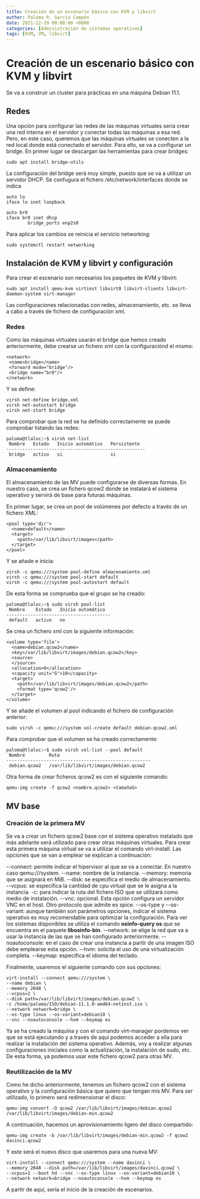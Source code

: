 ```yaml
---
title: Creación de un escenario básico con KVM y libvirt
author: Paloma R. García Campón
date: 2021-12-29 00:00:00 +0800
categories: [Administración de sistemas operativos]
tags: [KVM, VM, libvirt]
---
```

# Creación de un escenario básico con KVM y libvirt

Se va a construir un cluster para prácticas en una máquina Debian 11.1. 

## Redes
Una opción para configurar las redes de las máquinas virtuales sería crear una red interna en el servidor y conectar todas las máquinas a esa red. Pero, en este caso, queremos que las máquinas virtuales se conecten a la red local donde está conectado el servidor. Para ello, se va a configurar un bridge. En primer lugar se descargan las herramientas para crear bridges:
~~~
sudo apt install bridge-utils
~~~

La configuración del bridge será muy simple, puesto que se va a utilizar un servidor DHCP. Se confugura el fichero /etc/network/interfaces donde se indica 
~~~
auto lo
iface lo inet loopback

auto br0
iface br0 inet dhcp
        bridge_ports enp2s0
~~~

Para aplicar los cambios se reinicia el servicio networking:
~~~
sudo systemctl restart networking
~~~

## Instalación de KVM y libvirt y configuración

Para crear el escenario son necesarios los paquetes de KVM y libvirt:
~~~
sudo apt install qemu-kvm virtinst libvirt0 libvirt-clients libvirt-daemon-system virt-manager
~~~

Las configuraciones relacionadas con redes, almacenamiento, etc. se lleva a cabo a través de fichero de configuración xml.



### Redes

Como las máquinas virtuales usarán el bridge que hemos creado anteriormente, debe crearse un fichero xml con la configuraciónd el mismo:
~~~
<network>
 <name>bridge</name>
 <forward mode="bridge"/>
 <bridge name="br0"/>
</network>
~~~

Y se define:
~~~
virsh net-define bridge.xml
virsh net-autostart bridge
virsh net-start bridge
~~~

Para comprobar que la red se ha definido correctamente se puede comprobar listando las redes:
~~~
paloma@tlaloc:~$ virsh net-list
 Nombre   Estado   Inicio automático   Persistente
----------------------------------------------------
 bridge   activo   si                  si
~~~

### Almacenamiento

El almacenamiento de las MV puede configurarse de diversas formas. En nuestro caso, se crea un fichero qcow2 donde se instalará el sistema operativo y servirá de base para futuras máquinas. 

En primer lugar, se crea un pool de volúmenes por defecto a través de un fichero XML:
~~~
<pool type='dir'>
  <name>default</name>
  <target>
    <path>/var/lib/libvirt/images</path>
  </target>
</pool>
~~~

Y se añade e inicia:
~~~
virsh -c qemu:///system pool-define almacenamiento.xml
virsh -c qemu:///system pool-start default
virsh -c qemu:///system pool-autostart default
~~~

De esta forma se comprueba que el grupo se ha creado:
~~~
paloma@tlaloc:~$ sudo virsh pool-list 
 Nombre    Estado   Inicio automático
---------------------------------------
 default   activo   no
~~~

Se crea un fichero xml con la siguiente información:
~~~
<volume type='file'>
  <name>debian.qcow2</name>
  <key>/var/lib/libvirt/images/debian.qcow2</key>
  <source>
  </source>
  <allocation>0</allocation>
  <capacity unit="G">10</capacity>
  <target>
    <path>/var/lib/libvirt/images/debian.qcow2</path>
    <format type='qcow2'/>
  </target>
</volume>
~~~

Y se añade el volumen al pool indicando el fichero de configuración anterior:
~~~
sudo virsh -c qemu:///system vol-create default debian-qcow2.xml
~~~

Para comprobar que el volumen se ha creado correctamente:
~~~
paloma@tlaloc:~$ sudo virsh vol-list --pool default
 Nombre         Ruta
------------------------------------------------------
 debian.qcow2   /var/lib/libvirt/images/debian.qcow2
~~~

Otra forma de crear ficheros qcow2 es con el siguiente comando:
~~~
qemu-img create -f qcow2 <nombre.qcow2> <tamañoG>
~~~

## MV base

### Creación de la primera MV

Se va a crear un fichero qcow2 base con el sistema operativo instalado que más adelante será utilizado para crear otras máquinas virtuales. Para crear esta primera máquina virtual se va a utilizar el comando virt-install. Las opciones que se van a emplear se explican a continuación:

--connect: permite indicar el hipervisor al que se va a conectar. En nuestro caso qemu:///system. 
--name: nombre de la instancia.
--memory: memoria que se asignará en MiB.
--disk: se especifica el medio de almacenamiento.
--vcpus: se especifica la cantidad de cpu virtual que se le asigna a la instancia.
-c: para indicar la ruta del fichero ISO que se utilizará como medio de instalación.
--vnc: opcional. Esta opción configura un servidor VNC en el host. Otro protocolo que admite es spice.
--os-type y --os-variant: aunque también son parámetros opciones, indicar el sistema operativo es muy recomendable para optimizar la configuración. Para ver los sistemas disponibles se utiliza el comando **osinfo-query os** que se encuentra en el paquete **libosinfo-bin**.
--network: se elige la red que va a usar la instancia de las que se han configurado anteriormente. 
--noautoconsole: en el caso de crear una instancia a partir de una imagen ISO debe emplearse esta opción.
--hvm: solicita el uso de una virtualización completa.
--keymap: especifica el idioma del teclado.

Finalmente, usaremos el siguiente comando con sus opciones:
~~~
virt-install --connect qemu:///system \
--name debian \
--memory 2048 \
--vcpus=2 \
--disk path=/var/lib/libvirt/images/debian.qcow2 \
-c /home/paloma/ISO/debian-11.1.0-amd64-netinst.iso \
--network network=bridge \
--os-type linux --os-variant=debian10 \
--vnc --noautoconsole --hvm --keymap es
~~~

Ya se ha creado la máquina y con el comando virt-manager pordemos ver que se está ejecutando y a través de aquí podemos acceder a ella para realizar la instalación del sistema operativo. Además, voy a realizar algunas configuraciones iniciales como la actualización, la instalación de sudo, etc. De esta forma, ya podemos usar este fichero qcow2 para otras MV.

### Reutilización de la MV

Como he dicho anteriormente, tenemos un fichero qcow2 con el sistema operativo y la configuración básica que quiero que tengan mis MV. Para ser utilizado, lo primero será redimensionar el disco:
~~~
qemu-img convert -O qcow2 /var/lib/libvirt/images/debian.qcow2 /var/lib/libvirt/images/debian-min.qcow2
~~~

A continuación, hacemos un aprovisionamiento ligero del disco compartido:
~~~
qemu-img create -b /var/lib/libvirt/images/debian-min.qcow2 -f qcow2 davinci.qcow2
~~~

Y este será el nuevo disco que usaremos para una nueva MV:
~~~
virt-install --connect qemu:///system --name davinci \
--memory 2048 --disk path=/var/lib/libvirt/images/davinci.qcow2 \
--vcpus=1 --boot hd --vnc --os-type linux --os-variant=debian10 \
--network network=bridge --noautoconsole --hvm --keymap es
~~~

A partir de aquí, sería el inicio de la creación de escenarios.
